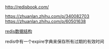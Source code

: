 http://redisbook.com/

https://zhuanlan.zhihu.com/p/340082703
https://zhuanlan.zhihu.com/p/60501638



[redis数据结构](https://www.cnblogs.com/xiaolincoding/p/15628854.html)

redis中有一个expire字典来保存所有过期的有效时间